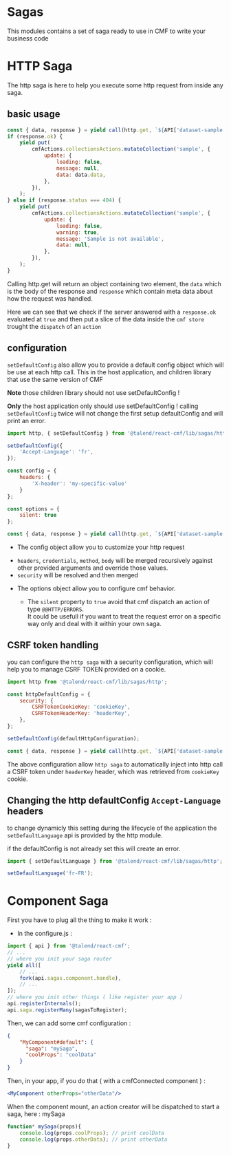 # Sagas

This modules contains a set of saga ready to use in CMF to write your business code

# HTTP Saga

The http saga is here to help you execute some http request from inside any saga.

## basic usage

```javascript
const { data, response } = yield call(http.get, `${API['dataset-sample']}/${datasetId}`);
if (response.ok) {
	yield put(
		cmfActions.collectionsActions.mutateCollection('sample', {
			update: {
				loading: false,
				message: null,
				data: data.data,
			},
		}),
	);
} else if (response.status === 404) {
	yield put(
		cmfActions.collectionsActions.mutateCollection('sample', {
			update: {
				loading: false,
				warning: true,
				message: 'Sample is not available',
				data: null,
			},
		}),
	);
}
```

Calling http.get will return an object containing two element, the `data` which is the body of the response and `response` which contain meta data about how the request was handled.

Here we can see that we check if the server answered with a `response.ok` evaluated at `true` and then put a slice of the data inside the `cmf store` trought the `dispatch` of an `action`

## configuration

`setDefaultConfig` also allow you to provide a default config object which will be use at each http call.
This in the host application, and children library that use the same version of CMF

**Note** those children library should not use setDefaultConfig !

**Only** the host application only should use setDefaultConfig !
calling `setDefaultConfig` twice will not change the first setup defaultConfig and will print an error.

```javascript
import http, { setDefaultConfig } from '@talend/react-cmf/lib/sagas/http';

setDefaultConfig({
	'Accept-Language': 'fr',
});

const config = {
	headers: {
		'X-header': 'my-specific-value'
	}
};

const options = {
	silent: true
};

const { data, response } = yield call(http.get, `${API['dataset-sample']}/${datasetId}`, config, options);
```
* The config object allow you to customize your http request
 + ```headers```, ```credentials```, ```method```, ```body``` will be merged recursively against other provided arguments and override those values.
 + ```security``` will be resolved and then merged

* The options object allow you to configure cmf behavior.

  + The ```silent``` property to ```true``` avoid that cmf dispatch an action of type ```@@HTTP/ERRORS```.<br/>
  It could be usefull if you want to treat the request error on a specific way only and deal with it within your own saga.

## CSRF token handling
you can configure the `http saga` with a security configuration, which will help you to manage CSRF TOKEN provided on a cookie.

```javascript
import http from '@talend/react-cmf/lib/sagas/http';

const httpDefaultConfig = {
	security: {
		CSRFTokenCookieKey: 'cookieKey',
		CSRFTokenHeaderKey: 'headerKey',
	},
};

setDefaultConfig(defaultHttpConfiguration);

const { data, response } = yield call(http.get, `${API['dataset-sample']}/${datasetId}`);
```

The above configuration allow  `http saga` to automatically inject into http call a CSRF token under `headerKey` header, which was retrieved from `cookieKey` cookie.

## Changing the http defaultConfig `Accept-Language` headers

to change dynamicly this setting during the lifecycle of the application the `setDefaultLanguage` api is provided by the http module.

if the defaultConfig is not already set this will create an error.
```javascript
import { setDefaultLanguage } from '@talend/react-cmf/lib/sagas/http';

setDefaultLanguage('fr-FR');
```

# Component Saga

First you have to plug all the thing to make it work :
- In the configure.js :

```javascript
import { api } from '@talend/react-cmf';
// ...
// where you init your saga router
yield all([
	// ...
	fork(api.sagas.component.handle),
	// ...
]);
// where you init other things ( like register your app )
api.registerInternals();
api.saga.registerMany(sagasToRegister);
```

Then, we can add some cmf configuration :

```json
{
    "MyComponent#default": {
      "saga": "mySaga",
      "coolProps": "coolData"
    }
}
```

Then, in your app, if you do that ( with a cmfConnected component ) :

```jsx
<MyComponent otherProps="otherData"/>
```

When the component mount, an action creator will be dispatched to start a saga, here : mySaga

```javascript
function* mySaga(props){
	console.log(props.coolProps); // print coolData
	console.log(props.otherData); // print otherData
}
```
